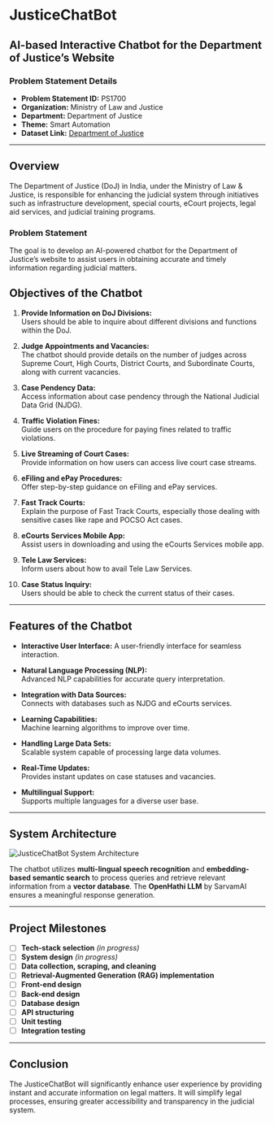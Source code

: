 # JusticeChatBot

## AI-based Interactive Chatbot for the Department of Justice’s Website

### Problem Statement Details

- **Problem Statement ID:** PS1700  
- **Organization:** Ministry of Law and Justice  
- **Department:** Department of Justice  
- **Theme:** Smart Automation  
- **Dataset Link:** [Department of Justice](https://doj.gov.in/)  

---

## Overview
The Department of Justice (DoJ) in India, under the Ministry of Law & Justice, is responsible for enhancing the judicial system through initiatives such as infrastructure development, special courts, eCourt projects, legal aid services, and judicial training programs.

### Problem Statement
The goal is to develop an AI-powered chatbot for the Department of Justice’s website to assist users in obtaining accurate and timely information regarding judicial matters.

## Objectives of the Chatbot

1. **Provide Information on DoJ Divisions:**  
   Users should be able to inquire about different divisions and functions within the DoJ.

2. **Judge Appointments and Vacancies:**  
   The chatbot should provide details on the number of judges across Supreme Court, High Courts, District Courts, and Subordinate Courts, along with current vacancies.

3. **Case Pendency Data:**  
   Access information about case pendency through the National Judicial Data Grid (NJDG).

4. **Traffic Violation Fines:**  
   Guide users on the procedure for paying fines related to traffic violations.

5. **Live Streaming of Court Cases:**  
   Provide information on how users can access live court case streams.

6. **eFiling and ePay Procedures:**  
   Offer step-by-step guidance on eFiling and ePay services.

7. **Fast Track Courts:**  
   Explain the purpose of Fast Track Courts, especially those dealing with sensitive cases like rape and POCSO Act cases.

8. **eCourts Services Mobile App:**  
   Assist users in downloading and using the eCourts Services mobile app.

9. **Tele Law Services:**  
   Inform users about how to avail Tele Law Services.

10. **Case Status Inquiry:**  
    Users should be able to check the current status of their cases.

---

## Features of the Chatbot

- **Interactive User Interface:**
  A user-friendly interface for seamless interaction.

- **Natural Language Processing (NLP):**  
  Advanced NLP capabilities for accurate query interpretation.

- **Integration with Data Sources:**  
  Connects with databases such as NJDG and eCourts services.

- **Learning Capabilities:**  
  Machine learning algorithms to improve over time.

- **Handling Large Data Sets:**  
  Scalable system capable of processing large data volumes.

- **Real-Time Updates:**  
  Provides instant updates on case statuses and vacancies.

- **Multilingual Support:**  
  Supports multiple languages for a diverse user base.

---

## System Architecture
![JusticeChatBot System Architecture](image.png)

The chatbot utilizes **multi-lingual speech recognition** and **embedding-based semantic search** to process queries and retrieve relevant information from a **vector database**. The **OpenHathi LLM** by SarvamAI ensures a meaningful response generation.

---

## Project Milestones

- [ ] **Tech-stack selection** *(in progress)*
- [ ] **System design** *(in progress)*
- [ ] **Data collection, scraping, and cleaning**
- [ ] **Retrieval-Augmented Generation (RAG) implementation**
- [ ] **Front-end design**
- [ ] **Back-end design**
- [ ] **Database design**
- [ ] **API structuring**
- [ ] **Unit testing**
- [ ] **Integration testing**

---

## Conclusion
The JusticeChatBot will significantly enhance user experience by providing instant and accurate information on legal matters. It will simplify legal processes, ensuring greater accessibility and transparency in the judicial system.

